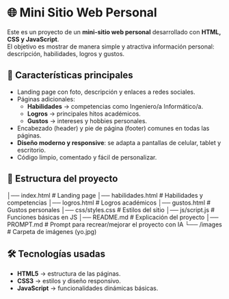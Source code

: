 # 🌐 Mini Sitio Web Personal

Este es un proyecto de un **mini-sitio web personal** desarrollado con **HTML, CSS y JavaScript**.  
El objetivo es mostrar de manera simple y atractiva información personal: descripción, habilidades, logros y gustos.

## 🚀 Características principales
- Landing page con foto, descripción y enlaces a redes sociales.
- Páginas adicionales:
  - **Habilidades** → competencias como Ingeniero/a Informático/a.
  - **Logros** → principales hitos académicos.
  - **Gustos** → intereses y hobbies personales.
- Encabezado (header) y pie de página (footer) comunes en todas las páginas.
- **Diseño moderno y responsive**: se adapta a pantallas de celular, tablet y escritorio.
- Código limpio, comentado y fácil de personalizar.

## 📂 Estructura del proyecto
│── index.html # Landing page
│── habilidades.html # Habilidades y competencias
│── logros.html # Logros académicos
│── gustos.html # Gustos personales
│── css/styles.css # Estilos del sitio
│── js/script.js # Funciones básicas en JS
│── README.md # Explicación del proyecto
│── PROMPT.md # Prompt para recrear/mejorar el proyecto con IA
└── /images # Carpeta de imágenes (yo.jpg)


## 🛠️ Tecnologías usadas
- **HTML5** → estructura de las páginas.  
- **CSS3** → estilos y diseño responsivo.  
- **JavaScript** → funcionalidades dinámicas básicas.  

